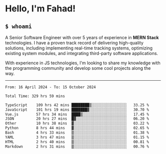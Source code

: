 <h1>Hello, I'm Fahad!</h1>

<h2><code>$ whoami</code></h2>

A Senior Software Engineer with over 5 years of experience in **MERN Stack** technologies. I have a proven track record of delivering high-quality solutions, including implementing real-time tracking systems, optimizing existing system modules, and integrating third-party software applications.

With experience in JS technologies, I'm looking to share my knowledge with the programming community and develop some cool projects along the way.

---

<!--START_SECTION:waka-->

```txt
From: 16 April 2024 - To: 15 October 2024

Total Time: 329 hrs 59 mins

TypeScript    109 hrs 42 mins ████████▒░░░░░░░░░░░░░░░░   33.25 %
JavaScript    101 hrs 19 mins ███████▓░░░░░░░░░░░░░░░░░   30.70 %
Vue.js        57 hrs 34 mins  ████▒░░░░░░░░░░░░░░░░░░░░   17.45 %
JSON          20 hrs 27 mins  █▓░░░░░░░░░░░░░░░░░░░░░░░   06.20 %
Other         10 hrs 38 mins  ▓░░░░░░░░░░░░░░░░░░░░░░░░   03.22 %
Python        8 hrs 44 mins   ▓░░░░░░░░░░░░░░░░░░░░░░░░   02.65 %
Bash          4 hrs 33 mins   ▒░░░░░░░░░░░░░░░░░░░░░░░░   01.38 %
YAML          3 hrs 47 mins   ▒░░░░░░░░░░░░░░░░░░░░░░░░   01.15 %
HTML          2 hrs 40 mins   ▒░░░░░░░░░░░░░░░░░░░░░░░░   00.81 %
Markdown      2 hrs 31 mins   ▒░░░░░░░░░░░░░░░░░░░░░░░░   00.76 %
```

<!--END_SECTION:waka-->

<!--
**heyFahad/heyFahad** is a ✨ _special_ ✨ repository because its `README.md` (this file) appears on your GitHub profile.

Here are some ideas to get you started:

- 🔭 I’m currently working on ...
- 🌱 I’m currently learning ...
- 👯 I’m looking to collaborate on ...
- 🤔 I’m looking for help with ...
- 💬 Ask me about ...
- 📫 How to reach me: ...
- 😄 Pronouns: ...
- ⚡ Fun fact: ...
-->
